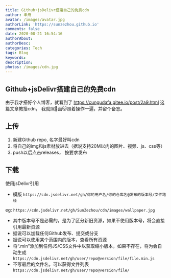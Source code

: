 ```yaml
---
title: Github+jsDelivr搭建自己的免费cdn
author: 聿舟
avatar: /images/avatar.jpg
authorLink: 'https://sunzezhou.github.io'
comments: false
date: 2020-08-21 16:54:16
authorAbout:
authorDesc:
categories: Tech
tags: Blog
keywords:
description:
photos: /images/cdn.jpg
---
```


## Github+jsDelivr搭建自己的免费cdn

由于我才搭好个人博客，就看到了 https://cungudafa.gitee.io/post/2a9.html 这篇文章教搭cdn， 我就照🐯画🐱照着操作一遍，并留个备忘。

## 上传

1. 新建Github repo, 名字最好叫cdn
2. 将自己的img和js素材放进去（据说支持20M以内的图片、视频、js、css等）
3. push以后点击releases， 按要求发布

## 下载

使用jsDelivr引用

- 模版
`https://cdn.jsdelivr.net/gh/你的用户名/你的仓库名@发布的版本号/文件路径`

eg: `https://cdn.jsdelivr.net/gh/SunZezhou/cdn/images/wallpaper.jpg`

- 其中版本号不是必需的，是为了区分新旧资源，如果不使用版本号，将会直接引用最新资源
- 据说可以加载任何Github发布、提交或分支
- 据说可以使用某个范围内的版本，查看所有资源
- 将“.min”添加到任何JS/CSS文件中以获取缩小版本，如果不存在，将为会自动生成 `https://cdn.jsdelivr.net/gh/user/repo@version/file/file.min.js`
- 不写最后的文件名，可以获得文件列表`https://cdn.jsdelivr.net/gh/user/repo@version/file/`